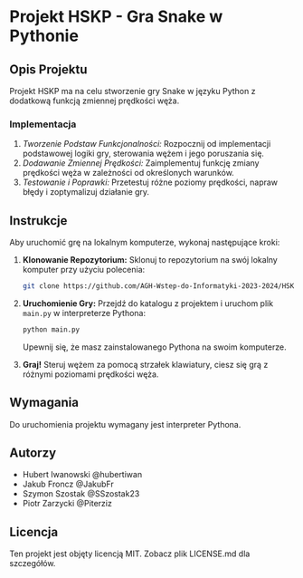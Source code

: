 # Projekt HSKP - Gra Snake w Pythonie

## Opis Projektu
Projekt HSKP ma na celu stworzenie gry Snake w języku Python z dodatkową funkcją zmiennej prędkości węża.

### Implementacja
1. *Tworzenie Podstaw Funkcjonalności:* Rozpocznij od implementacji podstawowej logiki gry, sterowania wężem i jego poruszania się.
2. *Dodawanie Zmiennej Prędkości:* Zaimplementuj funkcję zmiany prędkości węża w zależności od określonych warunków.
3. *Testowanie i Poprawki:* Przetestuj różne poziomy prędkości, napraw błędy i zoptymalizuj działanie gry.

## Instrukcje
Aby uruchomić grę na lokalnym komputerze, wykonaj następujące kroki:

1. **Klonowanie Repozytorium:** Sklonuj to repozytorium na swój lokalny komputer przy użyciu polecenia:
    ```bash
    git clone https://github.com/AGH-Wstep-do-Informatyki-2023-2024/HSKP
    ```
    
2. **Uruchomienie Gry:** Przejdź do katalogu z projektem i uruchom plik `main.py` w interpreterze Pythona:
    ```bash
    python main.py
    ```
    Upewnij się, że masz zainstalowanego Pythona na swoim komputerze.

3. **Graj!** Steruj wężem za pomocą strzałek klawiatury, ciesz się grą z różnymi poziomami prędkości węża.

## Wymagania
Do uruchomienia projektu wymagany jest interpreter Pythona.

## Autorzy
- Hubert Iwanowski @hubertiwan
- Jakub Froncz @JakubFr
- Szymon Szostak @SSzostak23
- Piotr Zarzycki @Piterziz

## Licencja
Ten projekt jest objęty licencją MIT. Zobacz plik LICENSE.md dla szczegółów.
